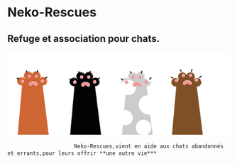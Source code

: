 # Neko-Rescues

## Refuge et association pour chats.

![GitHub Logo](Paw.png)

                         Neko-Rescues,vient en aide aux chats abandonnés et errants,pour leurs offrir **une autre vie***
